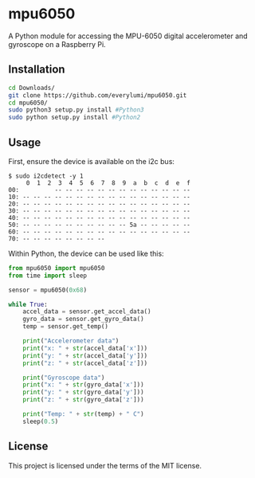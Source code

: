 # mpu6050

A Python module for accessing the MPU-6050 digital accelerometer and gyroscope on a Raspberry Pi.


## Installation

```sh
cd Downloads/  
git clone https://github.com/everylumi/mpu6050.git
cd mpu6050/  
sudo python3 setup.py install #Python3  
sudo python setup.py install #Python2
```

## Usage

First, ensure the device is available on the i2c bus:

```
$ sudo i2cdetect -y 1
     0  1  2  3  4  5  6  7  8  9  a  b  c  d  e  f
00:          -- -- -- -- -- -- -- -- -- -- -- -- --
10: -- -- -- -- -- -- -- -- -- -- -- -- -- -- -- --
20: -- -- -- -- -- -- -- -- -- -- -- -- -- -- -- --
30: -- -- -- -- -- -- -- -- -- -- -- -- -- -- -- --
40: -- -- -- -- -- -- -- -- -- -- -- -- -- -- -- --
50: -- -- -- -- -- -- -- -- -- -- 5a -- -- -- -- --
60: -- -- -- -- -- -- -- -- -- -- -- -- -- -- -- --
70: -- -- -- -- -- -- -- --
```

Within Python, the device can be used like this:

```python
from mpu6050 import mpu6050
from time import sleep

sensor = mpu6050(0x68)

while True:
    accel_data = sensor.get_accel_data()
    gyro_data = sensor.get_gyro_data()
    temp = sensor.get_temp()

    print("Accelerometer data")
    print("x: " + str(accel_data['x']))
    print("y: " + str(accel_data['y']))
    print("z: " + str(accel_data['z']))

    print("Gyroscope data")
    print("x: " + str(gyro_data['x']))
    print("y: " + str(gyro_data['y']))
    print("z: " + str(gyro_data['z']))

    print("Temp: " + str(temp) + " C")
    sleep(0.5)
```

## License

This project is licensed under the terms of the MIT license.
